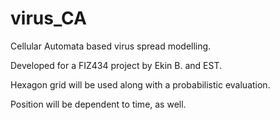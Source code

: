 # virus_CA
Cellular Automata based virus spread modelling.

Developed for a FIZ434 project by Ekin B. and EST.

Hexagon grid will be used along with a probabilistic evaluation.

Position will be dependent to time, as well.
